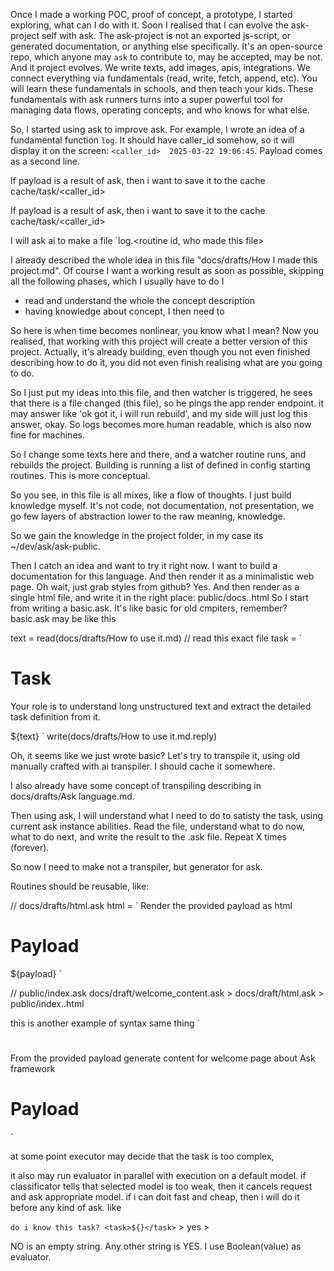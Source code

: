 Once I made a working POC, proof of concept, a prototype, I started exploring, what can I do with it.
Soon I realised that I can evolve the ask-project self with ask.
The ask-project is not an exported js-script, or generated documentation, or anything else specifically.
It's an open-source repo, which anyone may `ask` to contribute to, may be accepted, may be not.
And it project evolves.
We write texts, add images, apis, integrations.
We connect everything via fundamentals (read, write, fetch, append, etc).
You will learn these fundamentals in schools, and then teach your kids.
These fundamentals with ask runners turns into a super powerful tool for managing data flows, operating concepts, and who knows for what else.

So, I started using ask to improve ask.
For example, I wrote an idea of a fundamental function `log`.
It should have caller_id somehow, so it will display it on the screen:
`<caller_id>  2025-03-22 19:06:45`. Payload comes as a second line.

If payload is a result of ask, then i want to save it to the cache
cache/task/<caller_id>

If payload is a result of ask, then i want to save it to the cache
cache/task/<caller_id>

I will ask ai to make a file `log.<routine id, who made this file>

I already described the whole idea in this file "docs/drafts/How I made this project.md".
Of course I want a working result as soon as possible, skipping all the following phases, which I usually have to do
I 
- read and understand the whole the concept description
- having knowledge about concept, I then need to 

So here is when time becomes nonlinear, you know what I mean?
Now you realised, that working with this project will create a better version of this project.
Actually, it's already building, even though you not even finished describing how to do it, you did not even finish realising what are you going to do.

So I just put my ideas into this file, and then watcher is triggered, he sees that there is a file changed (this file), so he pings the app render endpoint. it may answer like 'ok got it, i will run rebuild', and my side will just log this answer, okay.
So logs becomes more human readable, which is also now fine for machines.

So I change some texts here and there, and a watcher routine runs, and rebuilds the project.
Building is running a list of defined in config starting routines.
This is more conceptual.

So you see, in this file is all mixes, like a flow of thoughts.
I just build knowledge myself.
It's not code, not documentation, not presentation, we go few layers of abstraction lower to the raw meaning, knowledge.

So we gain the knowledge in the project folder, in my case its ~/dev/ask/ask-public.

Then I catch an idea and want to try it right now.
I want to build a documentation for this language.
And then render it as a minimalistic web page.
Oh wait, just grab styles from github? Yes.
And then render as a single html file, and write it in the right place: public/docs.<md5 hash>.html
So I start from writing a basic.ask.
It's like basic for old cmpiters, remember?
basic.ask may be like this

text = read(docs/drafts/How to use it.md) // read this exact file
task = `
  # Task
  Your role is to understand long unstructured text and extract the detailed task definition from it.
  
  ${text}
`
write(docs/drafts/How to use it.md.reply)

Oh, it seems like we just wrote basic?
Let's try to transpile it, using old manually crafted with ai transpiler. I should cache it somewhere.

I also already have some concept of transpiling describing in docs/drafts/Ask language.md.

Then using ask, I will understand what I need to do to satisty the task, using current ask instance abilities.
Read the file, understand what to do now, what to do next, and write the result to the .ask file.
Repeat X times (forever).

So now I need to make not a transpiler, but generator for ask.

Routines should be reusable, like:

// docs/drafts/html.ask
html = `
  Render the provided payload as html

  # Payload
  ${payload}
`

// public/index.ask
docs/draft/welcome_content.ask > docs/draft/html.ask > public/index.<md5>.html

this is another example of syntax
same thing
`
  # 
  From the provided payload generate content for welcome page about Ask framework

  # Payload
`

at some point executor may decide that the task is too complex,

it also may run evaluator in parallel with execution on a default model.
if classificator tells that selected model is too weak, then it cancels request and ask appropriate model.
if i can doit fast and cheap, then i will do it before any kind of ask.
like

`
  do i know this task? <task>${}</task>
` > yes > 

NO is an empty string. Any other string is YES. I use Boolean(value) as evaluator.